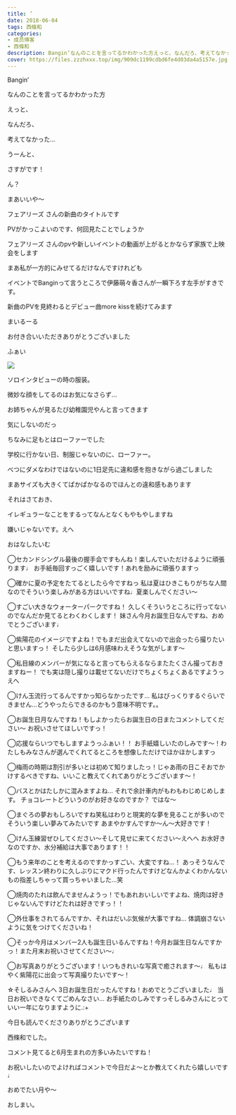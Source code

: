 ```yaml
---
title: ’
date: 2018-06-04
tags: 西條和
categories: 
- 成员博客
- 西條和
description: Bangin’なんのことを言ってるかわかった方えっと、なんだろ、考えてなかった…うーんと...
cover: https://files.zzzhxxx.top/img/909dc1199cdbd6fe4d03da4a5157e.jpg 
---
```










Bangin’













なんのことを言ってるかわかった方











えっと、








なんだろ、





考えてなかった…








うーんと、





さすがです！











ん？








まあいいや〜













フェアリーズ さんの新曲のタイトルです












PVがかっこよいのです、何回見たことでしょうか











フェアリーズ さんのpvや新しいイベントの動画が上がるとかならず家族で上映会をします










まあ私が一方的にみせてるだけなんですけれども










イベントでBanginって言うところで伊藤萌々香さんが一瞬下ろす左手がすきです。









新曲のPVを見終わるとデビュー曲more kissを続けてみます









まいるーる













お付き合いいただきありがとうございました











ふぁい







![](https://files.zzzhxxx.top/img/909dc1199cdbd6fe4d03da4a5157e.jpg)









ソロインタビューの時の服装。









微妙な顔をしてるのはお気になさらず…









お姉ちゃんが見るたび幼稚園児やんと言ってきます










気にしないのだっ











ちなみに足もとはローファーでした









学校に行かない日、制服じゃないのに、ローファー。











べつにダメなわけではないのに1日足先に違和感を抱きながら過ごしました








まあサイズも大きくてぱかぱかなるのでほんとの違和感もあります















それはさておき、







イレギュラーなことをするってなんとなくもやもやしますね











嫌いじゃないです。えへ










おはなしたいむ








◯セカンドシングル最後の握手会ですもんね！楽しんでいただけるように頑張ります♩
お手紙毎回すっごく嬉しいです！あれを励みに頑張りますっ







◯確かに夏の予定をたてるとしたら今ですねっ
私は夏はひきこもりがちな人間なのでそういう楽しみがある方はいいですね♩夏楽しんでください〜







◯すごい大きなウォーターパークですね！
久しくそういうところに行ってないのでなんだか見てるとわくわくします！
妹さん今月お誕生日なんですね、おめでとうございます♩








◯紫陽花のイメージですよね！でもまだ出会えてないので出会ったら撮りたいと思いますっ！
そしたら少しは6月感味わえそうな気がします〜







◯私目線のメンバーが気になると言ってもらえるならまたたくさん撮っておきますねー！
でも実は隠し撮りは載せてないだけでちょくちょくあるですようっえへ








◯けん玉流行ってるんですかっ知らなかったです…
私はびっくりするぐらいできません…どうやったらできるのかもう意味不明です。。







◯お誕生日月なんですね！もしよかったらお誕生日の日またコメントしてください〜
お祝いさせてほしいですっ！





◯応援ならいつでもしますようっふぁい！！
お手紙嬉しいたのしみです〜！わたしもみなさんが選んでくれてるところを想像しただけでほかほかしますっ







◯梅雨の時期は割引が多いとは初めて知りましたっ！じゃあ雨の日こそおでかけするべきですね、いいこと教えてくれてありがとうございます〜！







◯バスとかはたしかに混みますよね…
それで余計車内がもわもわじめじめします。
チョコレートどういうのがお好きなのですか？
ではな〜






◯まぐろの夢おもしろいですね笑私はわりと現実的な夢を見ることが多いのでそういう楽しい夢みてみたいです
あまやかすんですか〜ん〜大好きです！






◯けん玉練習ぜひしてください〜そして見せに来てください〜えへへ
お水好きなのですか、水分補給は大事であります！！







◯もう来年のことを考えるのですかっすごい、大変ですね…！
あっそうなんです、レッスン終わりに久しぶりにマクド行ったんですけどなんかよくわかんないもの指差しちゃって買っちゃいました…笑







◯焼肉のたれは飲んでませんようっ！でもあれおいしいですよね、焼肉は好きじゃないんですけどたれは好きですっ！！






◯外仕事をされてるんですか、それはだいぶ気候が大事ですね…
体調崩さないように気をつけてくださいね！








◯そっか今月はメンバー2人も誕生日いるんですね！今月お誕生日なんですかっ！また月末お祝いさせてください〜♩







◯お写真ありがとうございます！いつもきれいな写真で癒されます〜♩
私もはやく紫陽花に出会って写真撮りたいです〜！






☆そしるみさんへ
3日お誕生日だったんですね！おめでとうございました♩
当日お祝いできなくてごめんなさい…
お手紙たのしみですっそしるみさんにとっていい一年になりますように.:+












今日も読んでくださりありがとうございます











西條和でした。










コメント見てると6月生まれの方多いみたいですね！







お祝いしたいのでよければコメントで今日だよ〜とか教えてくれたら嬉しいです♩









おめでたい月や〜







おしまい。



